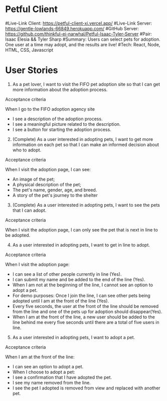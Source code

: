 # Petful Client

#Live-Link Client: https://petful-client-xi.vercel.app/
#Live-Link Server: https://gentle-lowlands-66849.herokuapp.com/
#GitHub Server: https://github.com/thinkful-ei-narwhal/Petful-Isaac-Tyler-Server
#Pair: Isaac Elesia && Tyler Sharp
#Summary: Users can select pets for adoption. One user at a time may adopt, and the results are live!
#Tech: React, Node, HTML, CSS, Javascript
# User Stories

1. As a pet lover, I want to visit the FIFO pet adoption site
   so that I can get more information about the adoption process.

Acceptance criteria

When I go to the FIFO adoption agency site

- I see a description of the adoption process.
- I see a meaningful picture related to the description.
- I see a button for starting the adoption process.

2. (Complete) As a user interested in adopting pets, I want to get more information
   on each pet so that I can make an informed decision about who to adopt.

Acceptance criteria

When I visit the adoption page, I can see:

- An image of the pet;
- A physical description of the pet;
- The pet's name, gender, age, and breed.
- A story of the pet's journey to the shelter

3. (Complete) As a user interested in adopting pets,
   I want to see the pets that I can adopt.

Acceptance criteria

When I visit the adoption page, I can only see the
pet that is next in line to be adopted.

4. As a user interested in adopting pets, I want to get in line to adopt.

Acceptance criteria

When I visit the adoption page:

- I can see a list of other people currently in line (Yes).
- I can submit my name and be added to the end of the line (Yes).
- When I am not at the beginning of the line, I cannot see an option to adopt a pet.
- For demo purposes: Once I join the line, I can see other pets being adopted until I am at the front of the line (Yes).
- Every five seconds, the user at the front of the line should be removed from the line and one of the pets up for adoption should disappear(Yes).
- When I am at the front of the line, a new user should be added to the line behind me every five seconds until there are a total of five users in line.

5. As a user interested in adopting pets, I want to adopt a pet.

Acceptance criteria

When I am at the front of the line:

- I can see an option to adopt a pet.
- When I choose to adopt a pet:
- I see a confirmation that I have adopted the pet.
- I see my name removed from the line.
- I see the pet I adopted is removed from view and replaced with another pet.
